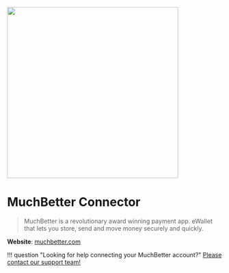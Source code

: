 <img src="https://static.openfintech.io/payment_providers/muchbetter/logo.svg?w=400" width="400px" >

# MuchBetter Connector

> MuchBetter is a revolutionary award winning payment app. eWallet that lets you store, send and move money securely and quickly.

**Website**: [muchbetter.com](https://muchbetter.com/en/)

!!! question "Looking for help connecting your MuchBetter account?"
    <!--email_off-->[Please contact our support team!](mailto:{{custom.support_email}})<!--/email_off-->
